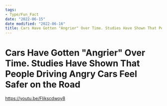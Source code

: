 ```yaml
---
tags:
- Type/Fun_Fact
date: "2022-06-15"
date modified: "2022-06-16"
title: Cars Have Gotten "Angrier" Over Time. Studies Have Shown That People Driving Angry Cars Feel Safer on the Road
---
```


# Cars Have Gotten "Angrier" Over Time. Studies Have Shown That People Driving Angry Cars Feel Safer on the Road
https://youtu.be/Flikscdwoy8

